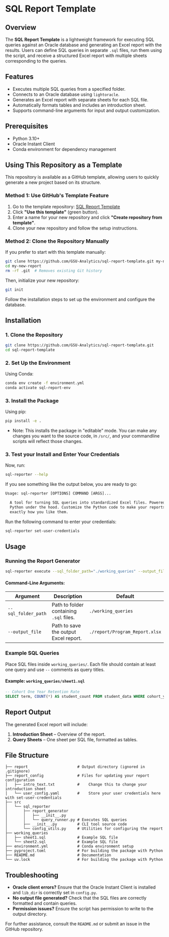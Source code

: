 # SQL Report Template

## Overview
The **SQL Report Template** is a lightweight framework for executing SQL queries against an Oracle database and generating an Excel report with the results. Users can define SQL queries in separate `.sql` files, run them using the script, and receive a structured Excel report with multiple sheets corresponding to the queries.

## Features
- Executes multiple SQL queries from a specified folder.
- Connects to an Oracle database using `lightoracle`.
- Generates an Excel report with separate sheets for each SQL file.
- Automatically formats tables and includes an introduction sheet.
- Supports command-line arguments for input and output customization.

## Prerequisites
- Python 3.10+
- Oracle Instant Client
- Conda environment for dependency management

## Using This Repository as a Template
This repository is available as a GitHub template, allowing users to quickly generate a new project based on its structure.

### **Method 1: Use GitHub's Template Feature**
1. Go to the template repository: [SQL Report Template](https://github.com/GSU-Analytics/sql-report-template)
2. Click **"Use this template"** (green button).
3. Enter a name for your new repository and click **"Create repository from template"**.
4. Clone your new repository and follow the setup instructions.

### **Method 2: Clone the Repository Manually**
If you prefer to start with this template manually:
```bash
git clone https://github.com/GSU-Analytics/sql-report-template.git my-new-report
cd my-new-report
rm -rf .git  # Removes existing Git history
```
Then, initialize your new repository:
```bash
git init
```
Follow the installation steps to set up the environment and configure the database.

## Installation
### 1. Clone the Repository
```bash
git clone https://github.com/GSU-Analytics/sql-report-template.git
cd sql-report-template
```

### 2. Set Up the Environment
Using Conda:
```bash
conda env create -f environment.yml
conda activate sql-report-env
```

### 3. Install the Package
Using pip:
```bash
pip install -e .
```

- Note: This installs the package in "editable" mode. You can make any changes you want to the source code, in `/src/`, and your commandline scripts will reflect those changes.

### 3. Test your Install and Enter Your Credentials
Now, run:
```bash
sql-reporter --help
```

If you see something like the output below, you are ready to go:

```txt
Usage: sql-reporter [OPTIONS] COMMAND [ARGS]...

  A tool for turning SQL queries into standardized Excel files. Powered by
  Python under the hood. Customize the Python code to make your reports
  exactly how you like them.
```

Run the following command to enter your credentials:
```bash
sql-reporter set-user-credentials
```

## Usage
### Running the Report Generator
```bash
sql-reporter execute --sql_folder_path="./working_queries" --output_file="./report/Program_Report.xlsx"
```
#### Command-Line Arguments:
| Argument            | Description                                                   | Default                          |
|---------------------|---------------------------------------------------------------|----------------------------------|
| `--sql_folder_path` | Path to folder containing `.sql` files.                      | `./working_queries`              |
| `--output_file`     | Path to save the output Excel report.                        | `./report/Program_Report.xlsx`   |

### Example SQL Queries
Place SQL files inside `working_queries/`. Each file should contain at least one query and use `--` comments as query titles.
#### Example: `working_queries/sheet1.sql`
```sql
-- Cohort One Year Retention Rate
SELECT term, COUNT(*) AS student_count FROM student_data WHERE cohort_year = 2023 GROUP BY term;
```

## Report Output
The generated Excel report will include:
1. **Introduction Sheet** – Overview of the report.
2. **Query Sheets** – One sheet per SQL file, formatted as tables.

## File Structure
```
├── report                      # Output directory (ignored in .gitignore)
├── report_config               # Files for updating your report configuration
│   ├── intro_text.txt          #    Change this to change your introduction sheet
│   └── user_config.yaml        #    Store your user credentials here with set-user-credentials
├── src
│   └── sql_reporter
│       ├── report_generator
│       │   ├── __init__.py
│       │   └── query_runner.py # Executes SQL queries
│       ├── __init__.py         # CLI tool source code
│       └── config_utils.py     # Utilities for configuring the report
├── working_queries
│   ├── sheet1.sql              # Example SQL file
│   └── sheet2.sql              # Example SQL file
├── environment.yml             # Conda environment setup
├── pyproject.toml              # For building the package with Python
├── README.md                   # Documentation
└── uv.lock                     # For building the package with Python
```

## Troubleshooting
- **Oracle client errors?** Ensure that the Oracle Instant Client is installed and `lib_dir` is correctly set in `config.py`.
- **No output file generated?** Check that the SQL files are correctly formatted and contain queries.
- **Permission issues?** Ensure the script has permission to write to the output directory.

For further assistance, consult the `README.md` or submit an issue in the GitHub repository.

